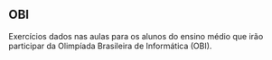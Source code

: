 ## OBI
Exercícios dados nas aulas para os alunos do ensino médio que irão participar da Olimpíada Brasileira de Informática (OBI).
